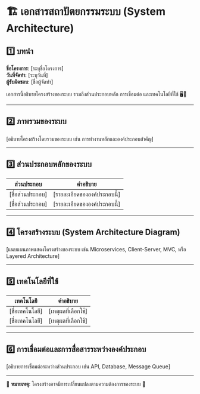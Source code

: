 # 🏗️ เอกสารสถาปัตยกรรมระบบ (System Architecture)

## 1️⃣ บทนำ
**ชื่อโครงการ**: [ระบุชื่อโครงการ]  
**วันที่จัดทำ**: [ระบุวันที่]  
**ผู้รับผิดชอบ**: [ชื่อผู้จัดทำ]  

เอกสารนี้อธิบายโครงสร้างของระบบ รวมถึงส่วนประกอบหลัก การเชื่อมต่อ และเทคโนโลยีที่ใช้ 🖥️📡

---

## 2️⃣ ภาพรวมของระบบ
[อธิบายโครงสร้างโดยรวมของระบบ เช่น การทำงานหลักและองค์ประกอบสำคัญ]

---

## 3️⃣ ส่วนประกอบหลักของระบบ
| ส่วนประกอบ | คำอธิบาย |
|------------|----------|
| [ชื่อส่วนประกอบ] | [รายละเอียดขององค์ประกอบนี้] |
| [ชื่อส่วนประกอบ] | [รายละเอียดขององค์ประกอบนี้] |

---

## 4️⃣ โครงสร้างระบบ (System Architecture Diagram)
[แนบแผนภาพแสดงโครงสร้างของระบบ เช่น Microservices, Client-Server, MVC, หรือ Layered Architecture]

---

## 5️⃣ เทคโนโลยีที่ใช้
| เทคโนโลยี | คำอธิบาย |
|-----------|----------|
| [ชื่อเทคโนโลยี] | [เหตุผลที่เลือกใช้] |
| [ชื่อเทคโนโลยี] | [เหตุผลที่เลือกใช้] |

---

## 6️⃣ การเชื่อมต่อและการสื่อสารระหว่างองค์ประกอบ
[อธิบายการเชื่อมต่อระหว่างส่วนประกอบ เช่น API, Database, Message Queue]

---

📌 **หมายเหตุ**: โครงสร้างอาจมีการเปลี่ยนแปลงตามความต้องการของระบบ 🚀

